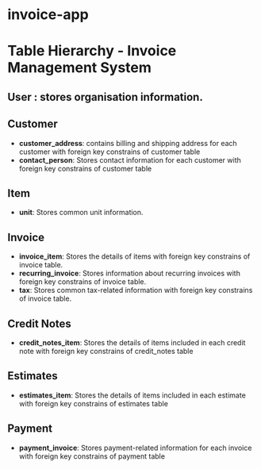 # invoice-app
# Table Hierarchy - Invoice Management System
## User : stores organisation information.
## Customer
- **customer_address**: contains billing and shipping address for each customer with foreign key constrains of customer table
- **contact_person**: Stores contact information for each customer with foreign key constrains of customer table

## Item
- **unit**: Stores common unit information.

## Invoice
- **invoice_item**: Stores the details of items with foreign key constrains of invoice table.
- **recurring_invoice**: Stores information about recurring invoices with foreign key constrains of invoice table.
- **tax**: Stores common tax-related information with foreign key constrains of invoice table.

## Credit Notes
- **credit_notes_item**: Stores the details of items included in each credit note with foreign key constrains of credit_notes table

## Estimates
- **estimates_item**: Stores the details of items included in each estimate  with foreign key constrains of estimates table

## Payment
- **payment_invoice**: Stores payment-related information for each invoice with foreign key constrains of payment table

